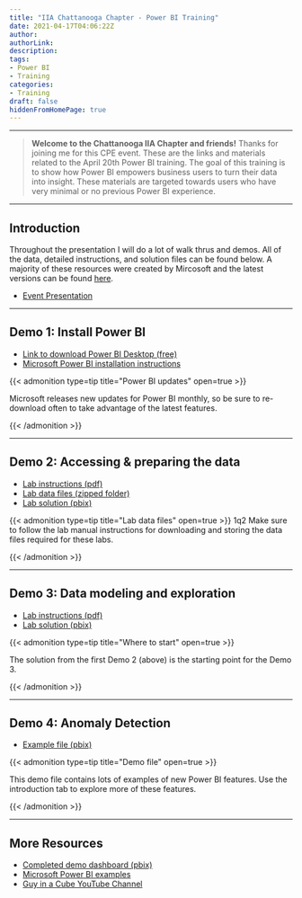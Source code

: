 ```yaml
---
title: "IIA Chattanooga Chapter - Power BI Training"
date: 2021-04-17T04:06:22Z
author:
authorLink:
description:
tags:
- Power BI
- Training
categories:
- Training
draft: false
hiddenFromHomePage: true
---
```


***
> **Welcome to the Chattanooga IIA Chapter and friends!** Thanks for joining me for this CPE event. These are the links and materials related to the April 20th Power BI training. The goal of this training is to show how Power BI empowers business users to turn their data into insight. These materials are targeted towards users who have very minimal or no previous Power BI experience.

***
## Introduction

Throughout the presentation I will do a lot of walk thrus and demos. All of the data, detailed instructions, and solution files can be found below. A majority of these resources were created by Mircosoft and the latest versions can be found [here](https://powerbi.microsoft.com/en-us/diad/).

- [Event Presentation](https://s3.amazonaws.com/mcconnell.publicfiles/iia-chattanooga-power-bi-training-april-2021/IIA-PowerBI-Presentation.pdf)

***
## Demo 1: Install Power BI

- [Link to download Power BI Desktop (free)](https://www.microsoft.com/en-us/download/details.aspx?id=58494)
- [Microsoft Power BI installation instructions](https://docs.microsoft.com/en-us/power-bi/fundamentals/desktop-get-the-desktop#download-power-bi-desktop-directly)

{{< admonition type=tip title="Power BI updates" open=true >}}

Microsoft releases new updates for Power BI monthly, so be sure to re-download often to take advantage of the latest features.

{{< /admonition >}}

***
## Demo 2: Accessing & preparing the data

- [Lab instructions (pdf)](https://s3.amazonaws.com/mcconnell.publicfiles/iia-chattanooga-power-bi-training-april-2021/Lab+1+-+Accessing+and+Preparing+Data.pdf)
- [Lab data files (zipped folder)](https://s3.amazonaws.com/mcconnell.publicfiles/iia-chattanooga-power-bi-training-april-2021/Data.zip)
- [Lab solution (pbix)](https://s3.amazonaws.com/mcconnell.publicfiles/iia-chattanooga-power-bi-training-april-2021/Lab+1+Solution.pbix)

{{< admonition type=tip title="Lab data files" open=true >}}
1q2
Make sure to follow the lab manual instructions for downloading and storing the data files required for these labs.

{{< /admonition >}}

***
## Demo 3: Data modeling and exploration

- [Lab instructions (pdf)](https://s3.amazonaws.com/mcconnell.publicfiles/iia-chattanooga-power-bi-training-april-2021/Lab+2+-+Data+Modeling+and+Exploration.pdf)
- [Lab solution (pbix)](https://s3.amazonaws.com/mcconnell.publicfiles/iia-chattanooga-power-bi-training-april-2021/Lab+2+Solution.pbix)

{{< admonition type=tip title="Where to start" open=true >}}

The solution from the first Demo 2 (above) is the starting point for the Demo 3.

{{< /admonition >}}

***
## Demo 4: Anomaly Detection

- [Example file (pbix)](https://s3.amazonaws.com/mcconnell.publicfiles/iia-chattanooga-power-bi-training-april-2021/Online+Sales+Demos.pbix)

{{< admonition type=tip title="Demo file" open=true >}}

This demo file contains lots of examples of new Power BI features. Use the introduction tab to explore more of these features.

{{< /admonition >}}

***
## More Resources

- [Completed demo dashboard (pbix)](https://s3.amazonaws.com/mcconnell.publicfiles/iia-chattanooga-power-bi-training-april-2021/DIAD+Final+Report.pbix)
- [Microsoft Power BI examples](https://docs.microsoft.com/en-us/power-bi/create-reports/sample-datasets)
- [Guy in a Cube YouTube Channel](https://www.youtube.com/channel/UCFp1vaKzpfvoGai0vE5VJ0w)
